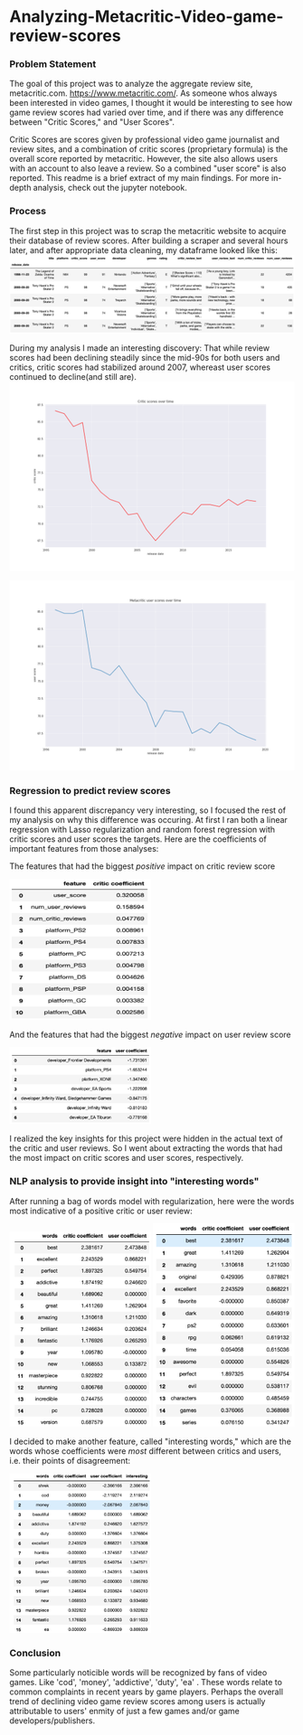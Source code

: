 # Analyzing-Metacritic-Video-game-review-scores
### Problem Statement
The goal of this project was to analyze the aggregate review site, metacritic.com. <https://www.metacritic.com/>.  As someone whos always been interested in video games, I thought it would be interesting to see how game review scores had varied over time, and if there was any difference between "Critic Scores," and "User Scores".  

Critic Scores are scores given by professional video game journalist and review sites, and a combination of critic scores (proprietary formula) is the overall score reported by metacritic.  However, the site also allows users with an account to also leave a review.  So a combined "user score" is also reported. This readme is a brief extract of my main findings.  For more in-depth analysis, check out the jupyter notebook. 

### Process
The first step in this project was to scrap the metacritic website to acquire their database of review scores.  After building a scraper and several hours later, and after appropriate data cleaning, my dataframe looked like this: 
![Metacritic Dataframe](https://github.com/RichardCMason/Analyzing-Metacritic-Video-game-review-scores/blob/master/Images/Full_dataframe.png)

During my analysis I made an interesting discovery: That while review scores had been declining steadily since the mid-90s for both users and critics, critic scores had stabilized around 2007, whereast user scores continued to decline(and still are).
![Critic scores time](https://github.com/RichardCMason/Analyzing-Metacritic-Video-game-review-scores/blob/master/Images/critic_score_time.png)

![User scores time](https://github.com/RichardCMason/Analyzing-Metacritic-Video-game-review-scores/blob/master/Images/user_score_time.png)

### Regression to predict review scores
I found this apparent discrepancy very interesting, so I focused the rest of my analysis on why this difference was occuring.  At first I ran both a linear regression with Lasso regularization and random forest regression with critic scores and user scores the targets.  Here are the coefficients of important features from those analyses:

The features that had the biggest *positive* impact on critic review score

<img src = https://github.com/RichardCMason/Analyzing-Metacritic-Video-game-review-scores/blob/master/Images/Top_Critic_features.png width = 250 height = 250>

And the features that had the biggest *negative* impact on user review score

<img src = https://github.com/RichardCMason/Analyzing-Metacritic-Video-game-review-scores/blob/master/Images/Worst_User_features.png width = 250>

I realized the key insights for this project were hidden in the actual text of the critic and user reviews.  So I went about extracting the words that had the most impact on critic scores and user scores, respectively.

### NLP analysis to provide insight into "interesting words" 
After running a bag of words model with regularization, here were the words most indicative of a positive critic or user review:

<img src = https://github.com/RichardCMason/Analyzing-Metacritic-Video-game-review-scores/blob/master/Images/Critic_words.png width = 250>

<img src = https://github.com/RichardCMason/Analyzing-Metacritic-Video-game-review-scores/blob/master/Images/User_words.png width = 250>

I decided to make another feature, called "interesting words," which are the words whose coefficients were *most* different between critics and users, i.e. their points of disagreement:

<img src = https://github.com/RichardCMason/Analyzing-Metacritic-Video-game-review-scores/blob/master/Images/Interesting_words.png width = 250>


### Conclusion
Some particularly noticible words will be recognized by fans of video games.  Like 'cod', 'money', 'addictive', 'duty', 'ea' . These words relate to common complaints in recent years by game players.  Perhaps the overall trend of declining video game review scores among users is actually attributable to users' enmity of just a few games and/or game developers/publishers.  
